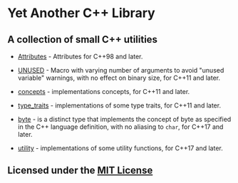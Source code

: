 # Yet Another C++ Library

## A collection of small C++ utilities

* [Attributes](include/attributes.hpp) - Attributes for C++98 and later.

* [UNUSED](include/unused.hpp) - Macro with varying number of arguments to avoid "unused variable" warnings, with no effect on binary size, for C++11 and later.

* [concepts](include/concepts.hpp) - implementations concepts, for C++11 and later.

* [type_traits](include/type_traits.hpp) - implementations of some type traits, for C++11 and later.

* [byte](include/byte.hpp) - is a distinct type that implements the concept of byte as specified in the C++ language definition, with no aliasing to `char`, for C++17 and later.

* [utility](include/utility.hpp) - implementations of some utility functions, for C++17 and later.

## Licensed under the [MIT License](LICENSE)
